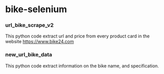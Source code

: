 # bike-selenium
### url_bike_scrape_v2 
This python code extract url and price from every product card in the website https://www.bike24.com
### new_url_bike_data
This python code extract information on the bike name, and specification.

